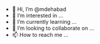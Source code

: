 - 👋 Hi, I’m @mdehabad
- 👀 I’m interested in ...
- 🌱 I’m currently learning ...
- 💞️ I’m looking to collaborate on ...
- 📫 How to reach me ...

<!---
mdehabad/mdehabad is a ✨ special ✨ repository because its `README.md` (this file) appears on your GitHub profile.
You can click the Preview link to take a look at your changes.
--->
